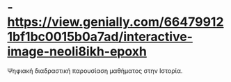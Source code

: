 # -https://view.genially.com/664799121bf1bc0015b0a7ad/interactive-image-neoli8ikh-epoxh
Ψηφιακή διαδραστική παρουσίαση μαθήματος στην Ιστορία. 

